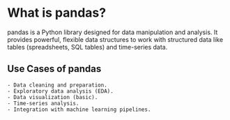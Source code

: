 # What is pandas?
pandas is a Python library designed for data manipulation and analysis. It provides powerful, flexible data structures to work with structured data like tables (spreadsheets, SQL tables) and time-series data.

## Use Cases of pandas
    - Data cleaning and preparation.
    - Exploratory data analysis (EDA).
    - Data visualization (basic).
    - Time-series analysis.
    - Integration with machine learning pipelines.